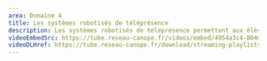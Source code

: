 ```yaml
---
area: Domaine 4
title: Les systèmes robotisés de téléprésence
description: Les systèmes robotisés de téléprésence permettent aux élèves empêchés de se rendre à l'école sur une longue période de suivre les cours et garder des liens avec ses camarades. Une vidéo pour en savoir plus.
videoEmbedSrc: https://tube.reseau-canope.fr/videos/embed/4954a3c4-804d-4346-90b0-024a18d07674
videoDLHref: https://tube.reseau-canope.fr/download/streaming-playlists/hls/videos/4954a3c4-804d-4346-90b0-024a18d07674-1080-fragmented.mp4
---
```

